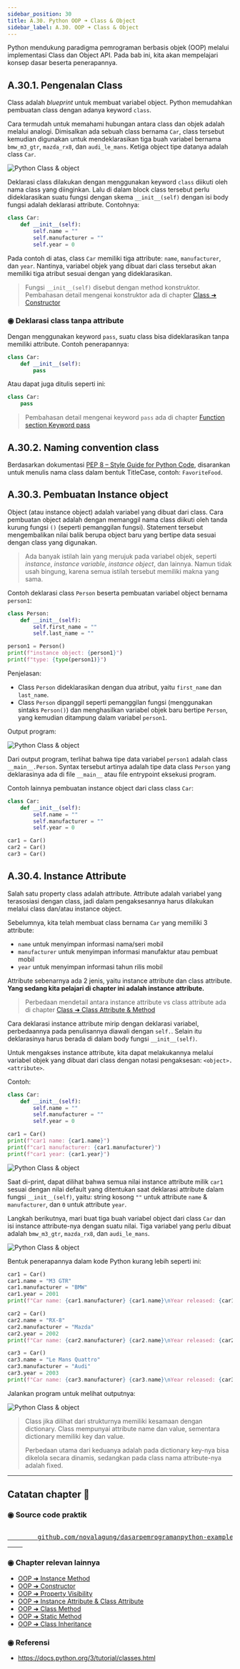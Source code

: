 ```yaml
---
sidebar_position: 30
title: A.30. Python OOP ➜ Class & Object
sidebar_label: A.30. OOP ➜ Class & Object
---
```


Python mendukung paradigma pemrograman berbasis objek (OOP) melalui implementasi Class dan Object API. Pada bab ini, kita akan mempelajari konsep dasar beserta penerapannya.

## A.30.1. Pengenalan Class

Class adalah *blueprint* untuk membuat variabel object. Python memudahkan pembuatan class dengan adanya keyword `class`.

Cara termudah untuk memahami hubungan antara class dan objek adalah melalui analogi. Dimisalkan ada sebuah class bernama `Car`, class tersebut kemudian digunakan untuk mendeklarasikan tiga buah variabel bernama `bmw_m3_gtr`, `mazda_rx8`, dan `audi_le_mans`. Ketiga object tipe datanya adalah class `Car`.

![Python Class & object](img/class-object-1.png)

Deklarasi class dilakukan dengan menggunakan keyword `class` diikuti oleh nama class yang diinginkan. Lalu di dalam block class tersebut perlu dideklarasikan suatu fungsi dengan skema `__init__(self)` dengan isi body fungsi adalah deklarasi attribute. Contohnya:

```python
class Car:
    def __init__(self):
        self.name = ""
        self.manufacturer = ""
        self.year = 0
```

Pada contoh di atas, class `Car` memiliki tiga attribute: `name`, `manufacturer`, dan `year`. Nantinya, variabel objek yang dibuat dari class tersebut akan memiliki tiga atribut sesuai dengan yang dideklarasikan.

> Fungsi `__init__(self)` disebut dengan method konstruktor. Pembahasan detail mengenai konstruktor ada di chapter [Class ➜ Constructor](#)

### ◉ Deklarasi class tanpa attribute

Dengan menggunakan keyword `pass`, suatu class bisa dideklarasikan tanpa memiliki attribute. Contoh penerapannya:

```python
class Car:
    def __init__(self):
        pass
```

Atau dapat juga ditulis seperti ini:

```python
class Car:
    pass
```

> Pembahasan detail mengenai keyword `pass` ada di chapter [Function section Keyword pass](/basic/function#a225-keyword-pass)

## A.30.2. Naming convention class

Berdasarkan dokumentasi [PEP 8 – Style Guide for Python Code](https://peps.python.org/pep-0008/), disarankan untuk menulis nama class dalam bentuk TitleCase, contoh: `FavoriteFood`.

## A.30.3. Pembuatan Instance object

Object (atau instance object) adalah variabel yang dibuat dari class. Cara pembuatan object adalah dengan memanggil nama class diikuti oleh tanda kurung fungsi `()` (seperti pemanggilan fungsi). Statement tersebut mengembalikan nilai balik berupa object baru yang bertipe data sesuai dengan class yang digunakan.

> Ada banyak istilah lain yang merujuk pada variabel objek, seperti *instance*, *instance variable*, *instance object*, dan lainnya. Namun tidak usah bingung, karena semua istilah tersebut memiliki makna yang sama.

Contoh deklarasi class `Person` beserta pembuatan variabel object bernama `person1`:

```python
class Person:
    def __init__(self):
        self.first_name = ""
        self.last_name = ""

person1 = Person()
print(f"instance object: {person1}")
print(f"type: {type(person1)}")
```

Penjelasan:

- Class `Person` dideklarasikan dengan dua atribut, yaitu `first_name` dan `last_name`.
- Class `Person` dipanggil seperti pemanggilan fungsi (menggunakan sintaks `Person()`) dan menghasilkan variabel objek baru bertipe `Person`, yang kemudian ditampung dalam variabel `person1`.

Output program:

![Python Class & object](img/class-object-2.png)

Dari output program, terlihat bahwa tipe data variabel `person1` adalah class `__main__.Person`. Syntax tersebut artinya adalah tipe data class `Person` yang deklarasinya ada di file `__main__` atau file entrypoint eksekusi program.

Contoh lainnya pembuatan instance object dari class class `Car`:

```python
class Car:
    def __init__(self):
        self.name = ""
        self.manufacturer = ""
        self.year = 0

car1 = Car()
car2 = Car()
car3 = Car()
```

## A.30.4. Instance Attribute

Salah satu property class adalah attribute. Attribute adalah variabel yang terasosiasi dengan class, jadi dalam pengaksesannya harus dilakukan melalui class dan/atau instance object.

Sebelumnya, kita telah membuat class bernama `Car` yang memiliki 3 attribute:

- `name` untuk menyimpan informasi nama/seri mobil
- `manufacturer` untuk menyimpan informasi manufaktur atau pembuat mobil
- `year` untuk menyimpan informasi tahun rilis mobil

Attribute sebenarnya ada 2 jenis, yaitu instance attribute dan class attribute. **Yang sedang kita pelajari di chapter ini adalah instance attribute.**

> Perbedaan mendetail antara instance attribute vs class attribute ada di chapter [Class ➜ Class Attribute & Method](#)

Cara deklarasi instance attribute mirip dengan deklarasi variabel, perbedaannya pada penulisannya diawali dengan `self.`. Selain itu deklarasinya harus berada di dalam body fungsi `__init__(self)`.

Untuk mengakses instance attribute, kita dapat melakukannya melalui variabel objek yang dibuat dari class dengan notasi pengaksesan: `<object>.<attribute>`.

Contoh:

```python
class Car:
    def __init__(self):
        self.name = ""
        self.manufacturer = ""
        self.year = 0

car1 = Car()
print(f"car1 name: {car1.name}")
print(f"car1 manufacturer: {car1.manufacturer}")
print(f"car1 year: {car1.year}")
```

![Python Class & object](img/class-object-3.png)

Saat di-print, dapat dilihat bahwa semua nilai instance attribute milik `car1` sesuai dengan nilai default yang ditentukan saat deklarasi attribute dalam fungsi `__init__(self)`, yaitu: string kosong `""` untuk attribute `name` & `manufacturer`, dan `0` untuk attribute `year`.

Langkah berikutnya, mari buat tiga buah variabel object dari class `Car` dan isi instance attribute-nya dengan suatu nilai. Tiga variabel yang perlu dibuat adalah `bmw_m3_gtr`, `mazda_rx8`, dan `audi_le_mans`.

![Python Class & object](img/class-object-4.png)

Bentuk penerapannya dalam kode Python kurang lebih seperti ini:

```python
car1 = Car()
car1.name = "M3 GTR"
car1.manufacturer = "BMW"
car1.year = 2001
print(f"Car name: {car1.manufacturer} {car1.name}\nYear released: {car1.year}\n")

car2 = Car()
car2.name = "RX-8"
car2.manufacturer = "Mazda"
car2.year = 2002
print(f"Car name: {car2.manufacturer} {car2.name}\nYear released: {car2.year}\n")

car3 = Car()
car3.name = "Le Mans Quattro"
car3.manufacturer = "Audi"
car3.year = 2003
print(f"Car name: {car3.manufacturer} {car3.name}\nYear released: {car3.year}\n")
```

Jalankan program untuk melihat outputnya:

![Python Class & object](img/class-object-5.png)

> Class jika dilihat dari strukturnya memiliki kesamaan dengan dictionary. Class mempunyai attribute name dan value, sementara dictionary memiliki key dan value. 
>
> Perbedaan utama dari keduanya adalah pada dictionary key-nya bisa dikelola secara dinamis, sedangkan pada class nama attribute-nya adalah fixed.

---

<div class="section-footnote">

## Catatan chapter 📑

### ◉ Source code praktik

<pre>
    <a href="https://github.com/novalagung/dasarpemrogramanpython-example/tree/master/class-object">
        github.com/novalagung/dasarpemrogramanpython-example/../class-object
    </a>
</pre>

### ◉ Chapter relevan lainnya

- [OOP ➜ Instance Method](/basic/instance-method)
- [OOP ➜ Constructor](/basic/class-constructor)
- [OOP ➜ Property Visibility](/basic/property-visibility)
- [OOP ➜ Instance Attribute & Class Attribute](/basic/instance-attribute-class-attribute)
- [OOP ➜ Class Method](/basic/class-method)
- [OOP ➜ Static Method](/basic/static-method)
- [OOP ➜ Class Inheritance](#)

### ◉ Referensi

- https://docs.python.org/3/tutorial/classes.html

</div>
